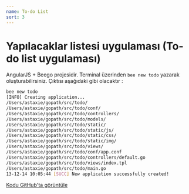 ```yaml
---
name: To-do List
sort: 3
---
```


# Yapılacaklar listesi uygulaması (To-do list uygulaması)

AngularJS + Beego projesidir. Terminal üzerinden `bee new todo` yazarak oluşturabilirsiniz. Çıktısı aşağıdaki gibi olacaktır :

```bash
bee new todo
[INFO] Creating application...
/Users/astaxie/gopath/src/todo/
/Users/astaxie/gopath/src/todo/conf/
/Users/astaxie/gopath/src/todo/controllers/
/Users/astaxie/gopath/src/todo/models/
/Users/astaxie/gopath/src/todo/static/
/Users/astaxie/gopath/src/todo/static/js/
/Users/astaxie/gopath/src/todo/static/css/
/Users/astaxie/gopath/src/todo/static/img/
/Users/astaxie/gopath/src/todo/views/
/Users/astaxie/gopath/src/todo/conf/app.conf
/Users/astaxie/gopath/src/todo/controllers/default.go
/Users/astaxie/gopath/src/todo/views/index.tpl
/Users/astaxie/gopath/src/todo/main.go
13-12-14 10:05:44 [SUCC] New application successfully created!
```

[Kodu GitHub'ta görüntüle](https://github.com/beego/samples/tree/master/todo)
